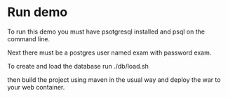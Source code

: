 # Run demo

To run this demo you must have psotgresql installed and psql on the command line.

Next there must be a postgres user named exam with password exam.

To create and load the database run
./db/load.sh

then build the project using maven in the usual way and deploy the war to
your web container.
